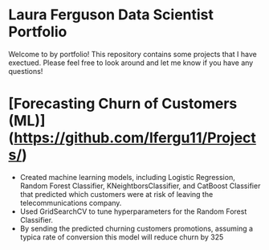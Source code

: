 # Laura Ferguson Data Scientist Portfolio
Welcome to by portfolio! This repository contains some projects that I have exectued. Please feel free to look around and let me know if you have any questions!
# [Forecasting Churn of Customers (ML)] (https://github.com/lfergu11/Projects/)
* Created machine learning models, including Logistic Regression, Random Forest Classifier, KNeightborsClassifier, and CatBoost Classifier that predicted which customers were at risk of leaving the telecommunications company.
* Used GridSearchCV to tune hyperparameters for the Random Forest Classifier.
* By sending the predicted churning customers promotions, assuming a typica rate of conversion this model will reduce churn by 325

